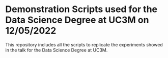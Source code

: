 # Demonstration Scripts used for the Data Science Degree at UC3M on 12/05/2022

This repository includes all the scripts to replicate the experiments showed in the talk for the Data Science Degree at UC3M.
